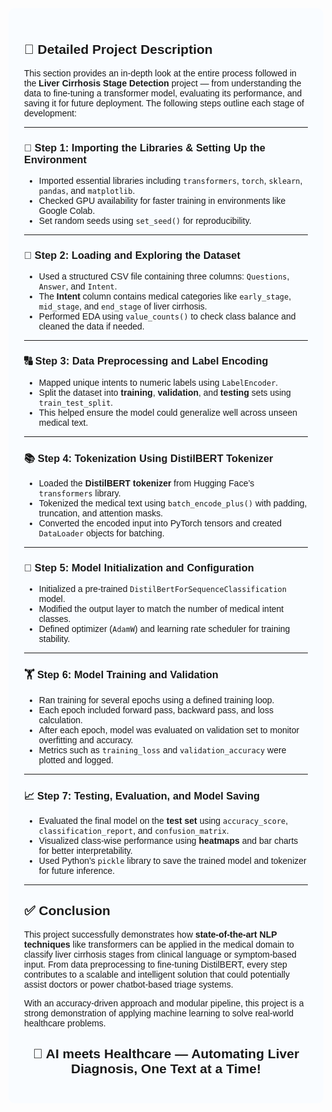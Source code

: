 <div style="background-color: #f9fcff; padding: 25px; border-radius: 10px; font-family: sans-serif;">

<h2>🧾 Detailed Project Description</h2>

<p>
This section provides an in-depth look at the entire process followed in the <b>Liver Cirrhosis Stage Detection</b> project — from understanding the data to fine-tuning a transformer model, evaluating its performance, and saving it for future deployment. The following steps outline each stage of development:
</p>

<hr>

<h3>🧩 Step 1: Importing the Libraries & Setting Up the Environment</h3>
<ul>
  <li>Imported essential libraries including <code>transformers</code>, <code>torch</code>, <code>sklearn</code>, <code>pandas</code>, and <code>matplotlib</code>.</li>
  <li>Checked GPU availability for faster training in environments like Google Colab.</li>
  <li>Set random seeds using <code>set_seed()</code> for reproducibility.</li>
</ul>

<hr>

<h3>📂 Step 2: Loading and Exploring the Dataset</h3>
<ul>
  <li>Used a structured CSV file containing three columns: <code>Questions</code>, <code>Answer</code>, and <code>Intent</code>.</li>
  <li>The <b>Intent</b> column contains medical categories like <code>early_stage</code>, <code>mid_stage</code>, and <code>end_stage</code> of liver cirrhosis.</li>
  <li>Performed EDA using <code>value_counts()</code> to check class balance and cleaned the data if needed.</li>
</ul>

<hr>

<h3>🔠 Step 3: Data Preprocessing and Label Encoding</h3>
<ul>
  <li>Mapped unique intents to numeric labels using <code>LabelEncoder</code>.</li>
  <li>Split the dataset into <b>training</b>, <b>validation</b>, and <b>testing</b> sets using <code>train_test_split</code>.</li>
  <li>This helped ensure the model could generalize well across unseen medical text.</li>
</ul>

<hr>

<h3>📚 Step 4: Tokenization Using DistilBERT Tokenizer</h3>
<ul>
  <li>Loaded the <b>DistilBERT tokenizer</b> from Hugging Face’s <code>transformers</code> library.</li>
  <li>Tokenized the medical text using <code>batch_encode_plus()</code> with padding, truncation, and attention masks.</li>
  <li>Converted the encoded input into PyTorch tensors and created <code>DataLoader</code> objects for batching.</li>
</ul>

<hr>

<h3>🧠 Step 5: Model Initialization and Configuration</h3>
<ul>
  <li>Initialized a pre-trained <code>DistilBertForSequenceClassification</code> model.</li>
  <li>Modified the output layer to match the number of medical intent classes.</li>
  <li>Defined optimizer (<code>AdamW</code>) and learning rate scheduler for training stability.</li>
</ul>

<hr>

<h3>🏋️ Step 6: Model Training and Validation</h3>
<ul>
  <li>Ran training for several epochs using a defined training loop.</li>
  <li>Each epoch included forward pass, backward pass, and loss calculation.</li>
  <li>After each epoch, model was evaluated on validation set to monitor overfitting and accuracy.</li>
  <li>Metrics such as <code>training_loss</code> and <code>validation_accuracy</code> were plotted and logged.</li>
</ul>

<hr>

<h3>📈 Step 7: Testing, Evaluation, and Model Saving</h3>
<ul>
  <li>Evaluated the final model on the <b>test set</b> using <code>accuracy_score</code>, <code>classification_report</code>, and <code>confusion_matrix</code>.</li>
  <li>Visualized class-wise performance using <b>heatmaps</b> and bar charts for better interpretability.</li>
  <li>Used Python’s <code>pickle</code> library to save the trained model and tokenizer for future inference.</li>
</ul>

<hr>

<h2>✅ Conclusion</h2>
<p>
This project successfully demonstrates how <b>state-of-the-art NLP techniques</b> like transformers can be applied in the medical domain to classify liver cirrhosis stages from clinical language or symptom-based input. From data preprocessing to fine-tuning DistilBERT, every step contributes to a scalable and intelligent solution that could potentially assist doctors or power chatbot-based triage systems.
</p>

<p>
With an accuracy-driven approach and modular pipeline, this project is a strong demonstration of applying machine learning to solve real-world healthcare problems.
</p>

<h2 style="text-align: center;">🏥 AI meets Healthcare — Automating Liver Diagnosis, One Text at a Time!</h2>

</div>
